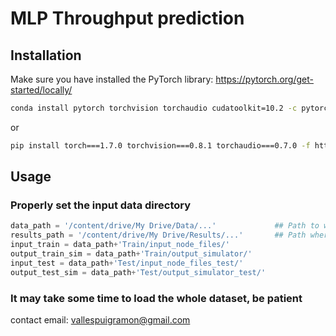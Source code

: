 # MLP Throughput prediction

## Installation

Make sure you have installed the PyTorch library: https://pytorch.org/get-started/locally/
```bash
conda install pytorch torchvision torchaudio cudatoolkit=10.2 -c pytorch
```
or
```bash
pip install torch===1.7.0 torchvision===0.8.1 torchaudio===0.7.0 -f https://download.pytorch.org/whl/torch_stable.html
```


## Usage

### Properly set the input data directory
```python
data_path = '/content/drive/My Drive/Data/...'             ## Path to where data is stored
results_path = '/content/drive/My Drive/Results/...'       ## Path where results will be stored
input_train = data_path+'Train/input_node_files/'
output_train_sim = data_path+'Train/output_simulator/'
input_test = data_path+'Test/input_node_files_test/'
output_test_sim = data_path+'Test/output_simulator_test/'
```

### It may take some time to load the whole dataset, be patient

contact email: vallespuigramon@gmail.com
